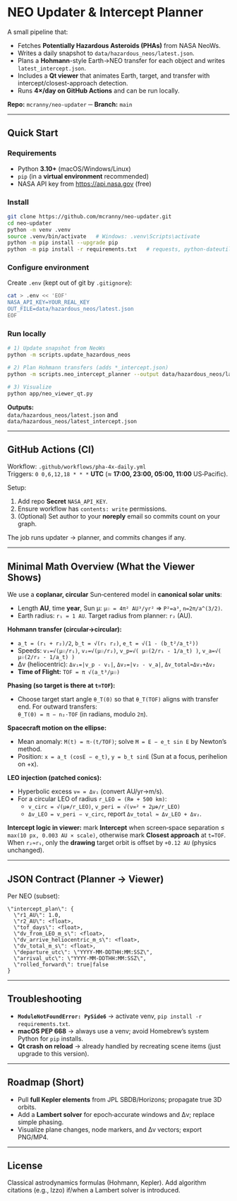 
# NEO Updater & Intercept Planner

A small pipeline that:
- Fetches **Potentially Hazardous Asteroids (PHAs)** from NASA NeoWs.
- Writes a daily snapshot to `data/hazardous_neos/latest.json`.
- Plans a **Hohmann**-style Earth→NEO transfer for each object and writes `latest_intercept.json`.
- Includes a **Qt viewer** that animates Earth, target, and transfer with intercept/closest-approach detection.
- Runs **4×/day on GitHub Actions** and can be run locally.

**Repo:** `mcranny/neo-updater` ─ **Branch:** `main`

---

## Quick Start

### Requirements
- Python **3.10+** (macOS/Windows/Linux)
- `pip` (in a **virtual environment** recommended)
- NASA API key from https://api.nasa.gov (free)

### Install
```bash
git clone https://github.com/mcranny/neo-updater.git
cd neo-updater
python -m venv .venv
source .venv/bin/activate   # Windows: .venv\Scripts\activate
python -m pip install --upgrade pip
python -m pip install -r requirements.txt   # requests, python-dateutil, PySide6
```

### Configure environment
Create `.env` (kept out of git by `.gitignore`):
```bash
cat > .env << 'EOF'
NASA_API_KEY=YOUR_REAL_KEY
OUT_FILE=data/hazardous_neos/latest.json
EOF
```

### Run locally
```bash
# 1) Update snapshot from NeoWs
python -m scripts.update_hazardous_neos

# 2) Plan Hohmann transfers (adds *_intercept.json)
python -m scripts.neo_intercept_planner --output data/hazardous_neos/latest_intercept.json --roll-past

# 3) Visualize
python app/neo_viewer_qt.py
```

**Outputs:**  
`data/hazardous_neos/latest.json` and `data/hazardous_neos/latest_intercept.json`

---

## GitHub Actions (CI)

Workflow: `.github/workflows/pha-4x-daily.yml`  
Triggers: `0 0,6,12,18 * * *` **UTC** (≈ **17:00, 23:00, 05:00, 11:00** US‑Pacific).

Setup:
1. Add repo **Secret** `NASA_API_KEY`.
2. Ensure workflow has `contents: write` permissions.
3. (Optional) Set author to your **noreply** email so commits count on your graph.

The job runs updater → planner, and commits changes if any.

---

## Minimal Math Overview (What the Viewer Shows)

We use a **coplanar, circular** Sun‑centered model in **canonical solar units**:

- Length **AU**, time **year**, Sun μ: `μ☉ = 4π² AU³/yr²` ⇒ `P²=a³`, `n=2π/a^(3/2)`.
- Earth radius: `r₁ = 1 AU`. Target radius from planner: `r₂` (AU).

**Hohmann transfer (circular→circular):**
- `a_t = (r₁ + r₂)/2`,  `b_t = √(r₁ r₂)`,  `e_t = √(1 - (b_t²/a_t²))`
- Speeds: `v₁=√(μ☉/r₁)`, `v₂=√(μ☉/r₂)`, `v_p=√( μ☉(2/r₁ - 1/a_t) )`, `v_a=√( μ☉(2/r₂ - 1/a_t) )`
- Δv (heliocentric): `Δv₁=|v_p - v₁|`, `Δv₂=|v₂ - v_a|`, `Δv_total≈Δv₁+Δv₂`
- **Time of Flight:** `TOF = π √(a_t³/μ☉)`

**Phasing (so target is there at `t=TOF`):**
- Choose target start angle `θ_T(0)` so that `θ_T(TOF)` aligns with transfer end. For outward transfers:  
  `θ_T(0) = π − n₂·TOF` (in radians, modulo `2π`).

**Spacecraft motion on the ellipse:**
- Mean anomaly: `M(t) = π·(t/TOF)`; solve `M = E − e_t sin E` by Newton’s method.
- Position: `x = a_t (cosE − e_t)`, `y = b_t sinE` (Sun at a focus, perihelion on +x).

**LEO injection (patched conics):**
- Hyperbolic excess `v∞ = Δv₁` (convert AU/yr→m/s).
- For a circular LEO of radius `r_LEO = (R⊕ + 500 km)`:
  - `v_circ = √(μ⊕/r_LEO)`, `v_peri = √(v∞² + 2μ⊕/r_LEO)`
  - `Δv_LEO = v_peri − v_circ`, report `Δv_total ≈ Δv_LEO + Δv₂`.

**Intercept logic in viewer:** mark **Intercept** when screen‑space separation ≤ `max(10 px, 0.003 AU × scale)`, otherwise mark **Closest approach** at `t=TOF`. When `r₂≈r₁`, only the **drawing** target orbit is offset by `+0.12 AU` (physics unchanged).

---

## JSON Contract (Planner → Viewer)

Per NEO (subset):
```jsonc
\"intercept_plan\": {
  \"r1_AU\": 1.0,
  \"r2_AU\": <float>,
  \"tof_days\": <float>,
  \"dv_from_LEO_m_s\": <float>,
  \"dv_arrive_heliocentric_m_s\": <float>,
  \"dv_total_m_s\": <float>,
  \"departure_utc\": \"YYYY-MM-DDTHH:MM:SSZ\",
  \"arrival_utc\": \"YYYY-MM-DDTHH:MM:SSZ\",
  \"rolled_forward\": true|false
}
```

---

## Troubleshooting

- **`ModuleNotFoundError: PySide6`** → activate venv, `pip install -r requirements.txt`.
- **macOS PEP 668** → always use a venv; avoid Homebrew’s system Python for `pip` installs.
- **Qt crash on reload** → already handled by recreating scene items (just upgrade to this version).

---

## Roadmap (Short)
- Pull **full Kepler elements** from JPL SBDB/Horizons; propagate true 3D orbits.
- Add a **Lambert solver** for epoch‑accurate windows and Δv; replace simple phasing.
- Visualize plane changes, node markers, and Δv vectors; export PNG/MP4.

---

## License
Classical astrodynamics formulas (Hohmann, Kepler). Add algorithm citations (e.g., Izzo) if/when a Lambert solver is introduced.
